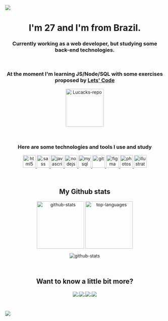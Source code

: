 <!-- 
### Hi there 👋

**Lucacks/Lucacks** is a ✨ _special_ ✨ repository because its `README.md` (this file) appears on your GitHub profile.

Here are some ideas to get you started:

- 🔭 I’m currently working on ...
- 🌱 I’m currently learning ...
- 👯 I’m looking to collaborate on ...
- 🤔 I’m looking for help with ...
- 💬 Ask me about ...
- 📫 How to reach me: ...
- 😄 Pronouns: ...
- ⚡ Fun fact: ...
-->

![](https://i.imgur.com/2KK3I8Q.png)

<h1 align="center"> I'm 27 and I'm from Brazil.</h1>
<h3 align="center"> Currently working as a web developer, but studying some back-end technologies.</h3>
<br>

<h3 align="center">At the moment I'm learning JS/Node/SQL with some exercises proposed by <a href="https://letscode.com.br/">Lets' Code</a></h3>
<p align="center">
  <a href="https://github.com/Lucacks/Lets-Code">
    <img
      align="center"
      height="120em"
      src="https://github-readme-stats.vercel.app/api/pin/?username=Lucacks&repo=Lets-Code&theme=react"
      alt="Lucacks-repo"
    />
  </a>
</p>
<br>

<h3 align="center">Here are some technologies and tools I use and study</h3>
<p align="center">
   <a href="https://developer.mozilla.org/pt-BR/docs/Web/HTML">
      <img src="https://cdn.jsdelivr.net/gh/devicons/devicon/icons/html5/html5-plain.svg" alt="html5" width="40" height="40"/>
   </a>
   <a href="https://sass-lang.com/">
      <img src="https://cdn.jsdelivr.net/gh/devicons/devicon/icons/sass/sass-original.svg" alt="sass" width="40" height="40"/>
   </a>
   <a href="https://developer.mozilla.org/en-US/docs/Web/JavaScript">
      <img src="https://cdn.jsdelivr.net/gh/devicons/devicon/icons/javascript/javascript-original.svg" alt="javascript" width="40" height="40"/>
   </a>
   <a href="https://nodejs.org">
      <img src="https://cdn.jsdelivr.net/gh/devicons/devicon/icons/nodejs/nodejs-original.svg" alt="nodejs" width="40" height="40"/>
   </a>
   <a href="https://www.mysql.com/">
      <img src="https://cdn.jsdelivr.net/gh/devicons/devicon/icons/mysql/mysql-original.svg" alt="mysql" width="40" height="40"/>
   </a>
   <a href="https://git-scm.com/">
      <img src="https://cdn.jsdelivr.net/gh/devicons/devicon/icons/git/git-original.svg" alt="git" width="40" height="40"/>
   </a>
   <a href="https://www.figma.com/">
      <img src="https://cdn.jsdelivr.net/gh/devicons/devicon/icons/figma/figma-original.svg" alt="figma" width="40" height="40"/>
   </a>
   <a href="https://www.adobe.com/br/products/photoshop.html">
      <img src="https://cdn.jsdelivr.net/gh/devicons/devicon/icons/photoshop/photoshop-plain.svg" alt="photoshop" width="40" height="40"/>
   </a>
   <a href="https://www.adobe.com/br/products/illustrator.html">
      <img src="https://cdn.jsdelivr.net/gh/devicons/devicon/icons/illustrator/illustrator-plain.svg" alt="illustrator" width="40" height="40"/>
   </a>  
</p>
<br>

<h2 align="center">My Github stats</h2>
<p align="center">
  <img 
       align="center"
       height="150em"
       src="https://github-readme-stats.vercel.app/api?username=Lucacks&show_icons=true&theme=react" alt="github-stats"
  />
  <img 
       align="center"
       height="150em"
       src="https://github-readme-stats.vercel.app/api/top-langs/?username=Lucacks&show_icons=true&include_all_commits=true&count_private=true&layout=compact&theme=react" alt="top-languages"
   />
</p>
<p align="center">
  <img 
     align="center"
     src="https://github-readme-streak-stats.herokuapp.com/?user=Lucacks&theme=react" alt="github-stats"
  />
</p>
<br>

<h2 align="center">Want to know a little bit more?</h2>
<p align="center">
  <a href="https://www.linkedin.com/in/lucacks/">
    <img
         align="center"
         src="https://img.shields.io/badge/LinkedIn-1C1C1C?style=for-the-badge&logo=linkedin&logoColor=00FFFF"
  </a>
  <a href="https://instagram.com/lucacks_/">
    <img
      align="center"
      src="https://img.shields.io/badge/Instagram-1C1C1C?style=for-the-badge&logo=instagram&logoColor=00FFFF"
    />
  </a>
  <a href="https://twitter.com/Lucacks_">
    <img
      align="center"
      src="https://img.shields.io/badge/Twitter-1C1C1C?style=for-the-badge&logo=twitter&logoColor=00FFFF"
    />
  </a>
  <a href="https://codepen.io/lucacks">
    <img
         align="center"
         src="https://img.shields.io/badge/Codepen-1C1C1C?style=for-the-badge&logo=codepen&logoColor=00FFFF"
  </a>
</p>
<br>
    
![](https://i.imgur.com/GzYWN8t.png)
